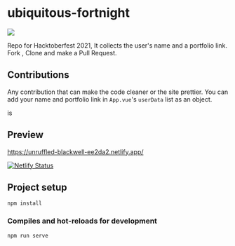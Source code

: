 # ubiquitous-fortnight

![](https://img.shields.io/badge/%20-hacktoberfest%20-orange)


Repo for Hacktoberfest 2021, It collects the user's name and a portfolio link. Fork , Clone and make a Pull Request.


## Contributions

Any contribution that can make the code cleaner or the site prettier.
You can add your name and portfolio link in `App.vue`'s `userData` list as an object.


is

## Preview
https://unruffled-blackwell-ee2da2.netlify.app/

[![Netlify Status](https://api.netlify.com/api/v1/badges/1facfe68-c5c2-4a1d-ab49-d95f89676dbf/deploy-status)](https://app.netlify.com/sites/unruffled-blackwell-ee2da2/deploys)

## Project setup
```
npm install
```

### Compiles and hot-reloads for development
```
npm run serve
```


